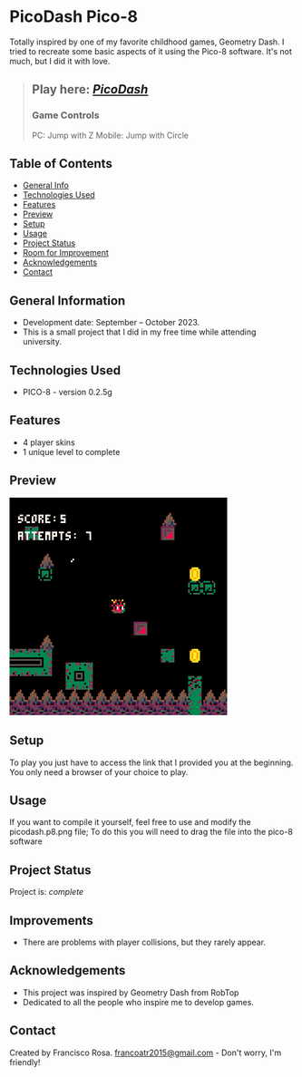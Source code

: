 # PicoDash Pico-8
Totally inspired by one of my favorite childhood games, Geometry Dash. I tried to recreate some basic aspects of it using the Pico-8 software. It's not much, but I did it with love.

> ## Play here: [_PicoDash_](https://frankoatr.github.io/PicoDash-Pico-8/)
> ### Game Controls
> PC: Jump with Z
> Mobile: Jump with Circle

## Table of Contents
* [General Info](#general-information)
* [Technologies Used](#technologies-used)
* [Features](#features)
* [Preview](#preview)
* [Setup](#setup)
* [Usage](#usage)
* [Project Status](#project-status)
* [Room for Improvement](#room-for-improvement)
* [Acknowledgements](#acknowledgements)
* [Contact](#contact)


## General Information
- Development date: September – October 2023.
- This is a small project that I did in my free time while attending university.


## Technologies Used
- PICO-8 - version 0.2.5g


## Features
- 4 player skins
- 1 unique level to complete


## Preview
![Preview](./img/preview.gif)


## Setup
To play you just have to access the link that I provided you at the beginning.
You only need a browser of your choice to play.


## Usage
If you want to compile it yourself, feel free to use and modify the picodash.p8.png file; To do this you will need to drag the file into the pico-8 software


## Project Status
Project is: _complete_


## Improvements
- There are problems with player collisions, but they rarely appear.


## Acknowledgements
- This project was inspired by Geometry Dash from RobTop
- Dedicated to all the people who inspire me to develop games.

## Contact
Created by Francisco Rosa.
<a href="mailto:francoatr2015@gmail.com">francoatr2015@gmail.com</a> - Don't worry, I'm friendly!
